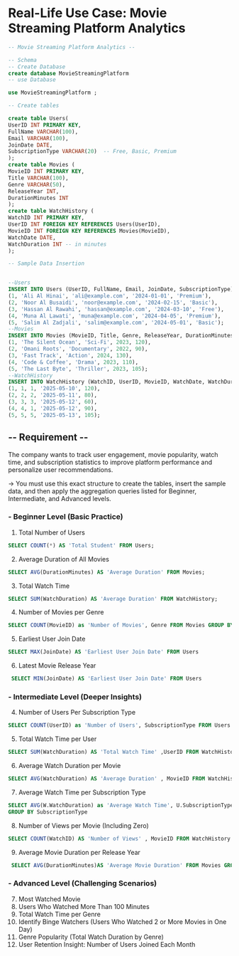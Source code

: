 ﻿# Real-Life Use Case: Movie Streaming Platform Analytics 
 ```sql
-- Movie Streaming Platform Analytics -- 

-- Schema
-- Create Database
create database MovieStreamingPlatform
-- use Database

use MovieStreamingPlatform ;

-- Create tables

create table Users(
UserID INT PRIMARY KEY,
FullName VARCHAR(100),
Email VARCHAR(100),
JoinDate DATE,
SubscriptionType VARCHAR(20)  -- Free, Basic, Premium
);
create table Movies (
MovieID INT PRIMARY KEY,
Title VARCHAR(100),
Genre VARCHAR(50),
ReleaseYear INT,
DurationMinutes INT
);
create table WatchHistory (
WatchID INT PRIMARY KEY,
UserID INT FOREIGN KEY REFERENCES Users(UserID),
MovieID INT FOREIGN KEY REFERENCES Movies(MovieID),
WatchDate DATE,
WatchDuration INT -- in minutes
);

-- Sample Data Insertion


--Users
INSERT INTO Users (UserID, FullName, Email, JoinDate, SubscriptionType) VALUES
(1, 'Ali Al Hinai', 'ali@example.com', '2024-01-01', 'Premium'),
(2, 'Noor Al Busaidi', 'noor@example.com', '2024-02-15', 'Basic'),
(3, 'Hassan Al Rawahi', 'hassan@example.com', '2024-03-10', 'Free'),
(4, 'Muna Al Lawati', 'muna@example.com', '2024-04-05', 'Premium'),
(5, 'Salim Al Zadjali', 'salim@example.com', '2024-05-01', 'Basic');
--Movies
INSERT INTO Movies (MovieID, Title, Genre, ReleaseYear, DurationMinutes) VALUES
(1, 'The Silent Ocean', 'Sci-Fi', 2023, 120),
(2, 'Omani Roots', 'Documentary', 2022, 90),
(3, 'Fast Track', 'Action', 2024, 130),
(4, 'Code & Coffee', 'Drama', 2023, 110),
(5, 'The Last Byte', 'Thriller', 2023, 105);
--WatchHistory
INSERT INTO WatchHistory (WatchID, UserID, MovieID, WatchDate, WatchDuration) VALUES
(1, 1, 1, '2025-05-10', 120),
(2, 2, 2, '2025-05-11', 80),
(3, 3, 3, '2025-05-12', 60),
(4, 4, 1, '2025-05-12', 90),
(5, 5, 5, '2025-05-13', 105);

 ```

## -- Requirement -- 


The company wants to track user engagement, movie popularity, watch time, and 
subscription statistics to improve platform performance and personalize user 
recommendations. 

->  You must use this exact structure to create the tables, insert the sample 
data, and then apply the aggregation queries listed for Beginner, 
Intermediate, and Advanced levels. 
 
### - Beginner Level (Basic Practice) 
1. Total Number of Users 
 ```sql
 SELECT COUNT(*) AS 'Total Student' FROM Users;
 ```
2. Average Duration of All Movies 
```sql
SELECT AVG(DurationMinutes) AS 'Average Duration' FROM Movies;

```
3. Total Watch Time 
```sql
SELECT SUM(WatchDuration) AS 'Average Duration' FROM WatchHistory;

```
4. Number of Movies per Genre 
```sql
SELECT COUNT(MovieID) as 'Number of Movies', Genre FROM Movies GROUP BY Genre

```
5. Earliest User Join Date 
```sql
SELECT MAX(JoinDate) AS 'Earliest User Join Date' FROM Users

```
6. Latest Movie Release Year 
```sql
 SELECT MIN(JoinDate) AS 'Earliest User Join Date' FROM Users

```
 

### - Intermediate Level (Deeper Insights) 
4. Number of Users Per Subscription Type 
```sql
SELECT COUNT(UserID) as 'Number of Users', SubscriptionType FROM Users GROUP BY SubscriptionType

```
5. Total Watch Time per User 
```sql
SELECT SUM(WatchDuration) AS 'Total Watch Time' ,UserID FROM WatchHistory GROUP BY UserID;

```
6. Average Watch Duration per Movie 
```sql
SELECT AVG(WatchDuration) AS 'Average Duration' , MovieID FROM WatchHistory GROUP BY MovieID;

```
7. Average Watch Time per Subscription Type 
```sql
SELECT AVG(W.WatchDuration) as 'Average Watch Time', U.SubscriptionType FROM Users U INNER JOIN WatchHistory W ON W.UserID= U.UserID
GROUP BY SubscriptionType
```
8. Number of Views per Movie (Including Zero) 
```sql
SELECT COUNT(WatchID) AS 'Number of Views' , MovieID FROM WatchHistory GROUP BY MovieID 
```
9. Average Movie Duration per Release Year 
```sql
 SELECT AVG(DurationMinutes)AS 'Average Movie Duration' FROM Movies GROUP BY ReleaseYear

```
 

 
 
### - Advanced Level (Challenging Scenarios) 
7. Most Watched Movie 
8. Users Who Watched More Than 100 Minutes 
9. Total Watch Time per Genre 
10. Identify Binge Watchers (Users Who Watched 2 or More Movies in One Day) 
11. Genre Popularity (Total Watch Duration by Genre) 
12. User Retention Insight: Number of Users Joined Each Month